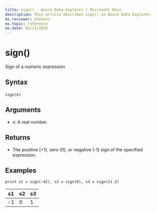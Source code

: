 ```yaml
---
title: sign() - Azure Data Explorer | Microsoft Docs
description: This article describes sign() in Azure Data Explorer.
ms.reviewer: alexans
ms.topic: reference
ms.date: 02/13/2020
---
```

# sign()

Sign of a numeric expression

## Syntax

`sign(`*x*`)`

## Arguments

* *x*: A real number.

## Returns

* The positive (+1), zero (0), or negative (-1) sign of the specified expression. 

## Examples

```kusto
print s1 = sign(-42), s2 = sign(0), s3 = sign(11.2)

```

|s1|s2|s3|
|---|---|---|
|-1|0|1|